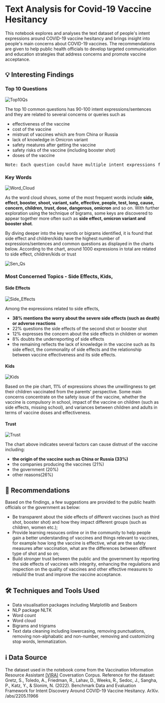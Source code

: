 # Text Analysis for Covid-19 Vaccine Hesitancy
This notebook explores and analyses the text dataset of people's intent expressions around COVID-19 vaccine hesitancy and brings insight into people's main concerns about COVID-19 vaccines. The recommendations are given to help public health officials to develop targeted communication and education strategies that address concerns and promote vaccine acceptance.


## 💡 Interesting Findings

### Top 10 Questions

![Top10Qs](https://github.com/amy-panda/Text_Analysis_Covid_Vaccine_Hesitancy/blob/main/images/top10Qs.png)

The top 10 common questions has 90-100 intent expressions/sentences and they are related to several concerns or queries such as
- effectiveness of the vaccine
- cost of the vaccine
- mistrust of vaccines which are from China or Russia
- lack of knowledge in Omicron variant
- safety meatures after getting the vaccine
- safety risks of the vaccine (including booster shot)
- doses of the vaccine

<pre>
Note: Each question could have multiple intent expressions for example the question 'How effective is the vaccine against the Omicron variant?', the intent expressions include 'Is it worth getting the vaccine because it will not help with the new omciron variant of the virus?', 'What if the vaccine doesn't work with new omricon variant of the virus?', and all the other expressions.
</pre>

### Key Words

![Word_Cloud](https://github.com/amy-panda/Text_Analysis_Covid_Vaccine_Hesitancy/blob/main/images/wordcloud.png)

As the word cloud shows, some of the most frequent words include **side, effect, booster, shoot, variant, safe, effective, people, test, long, cause, concern, children, trust, dose, dangerous, omicron** and so on. With further exploration using the technique of bigrams, some keys are discovered to appear together more often such as **side effect, omicron variant and booster shot**. 

By diving deeper into the key words or bigrams identified, it is found that side effect and children/kids have the highest number of expressions/sentences and common questions as displayed in the charts below. According to the chart, around 1000 expressions in total are related to side effect, children/kids or trust

![Sen_Qs](https://github.com/amy-panda/Text_Analysis_Covid_Vaccine_Hesitancy/blob/main/images/sentences_questions.png)


### Most Concerned Topics - Side Effects, Kids, 

#### Side Effects
![Side_Effects](https://github.com/amy-panda/Text_Analysis_Covid_Vaccine_Hesitancy/blob/main/images/side_effects.png)

Among the expressions related to side effects,

- **38% mentions the worry about the severe side effects (such as death) or adverse reactions**
- 22% questions the side effects of the second shot or booster shot
- 12% expresses the concern about the side effects in children or women
- 8% doubts the underreporting of side effects
- the remaining reflects the lack of knowledge in the vaccine such as its side effect, the commonality of side effects and the relationship between vaccine effectiveness and its side effects.

#### Kids
![Kids](https://github.com/amy-panda/Text_Analysis_Covid_Vaccine_Hesitancy/blob/main/images/kids.png)

Based on the pie chart, 11% of expressions shows the unwillingness to get their children vaccinated from the parents' perspective. Some main concerns concentrate on the safety issue of the vaccine, whether the vaccine is compulsory in school, impact of the vaccine on children (such as side effects, missing school), and variances between children and adults in terms of vaccine doses and effectiveness.

#### Trust
![Trust](https://github.com/amy-panda/Text_Analysis_Covid_Vaccine_Hesitancy/blob/main/images/trust.png)

The chart above indicates several factors can cause distrust of the vaccine including:
- **the origin of the vaccine such as China or Russia (33%)**
- the companies producing the vaccines (21%)
- the government (20%)
- other reasons(26%) 




## 📝 Recommendations

Based on the findings, a few suggestions are provided to the public health officials or the government as below:

- Be transparent about the side effects of different vaccines (such as third shot, booster shot) and how they impact different groups (such as children, women etc.);
- Provide learning resouces online or in the community to help people gain a better understanding of vaccines and things relevant to vaccines, for example how long the vaccine is effective, what are the safety measures after vaccination, what are the differences between different type of shot and so on;
- Build stronger trust between the public and the government by reporting the side effects of vaccines with integrity, enhancing the regulations and inspection on the quality of vaccines and other effective measures to rebuild the trust and improve the vaccine acceptance.




## 🛠 Techniques and Tools Used
- Data visualisation packages including Matplotlib and Seaborn
- NLP package NLTK
- Word count
- Word cloud
- Bigrams and trigrams
- Text data cleaning including lowercasing, removing punctuations, removing non-alphabatic and non-number, removing and customizing stop words, lemmatization. 






## ℹ️ Data Source
The dataset used in the notebook come from the Vaccination Information Resource Assistant [(VIRA)](https://vaxchat.org/) Coversation Corpus. Reference for the dataset:
Gretz, S., Toledo, A., Friedman, R., Lahav, D., Weeks, R., Sedoc, J., Sangha, P., Katz, Y., & Slonim, N. (2022). Benchmark Data and Evaluation Framework for Intent Discovery Around COVID-19 Vaccine Hesitancy. ArXiv. /abs/2205.11966




